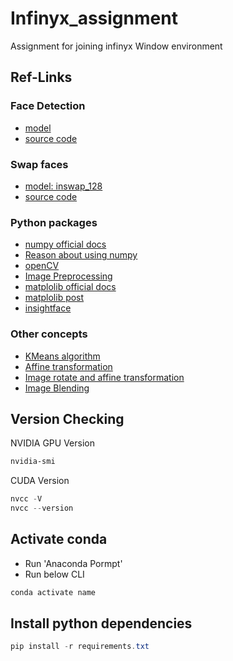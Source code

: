 # Infinyx_assignment

Assignment for joining infinyx
Window environment

## Ref-Links

### Face Detection

- [model](https://drive.google.com/file/d/13Pz8mH-a1s7RXpq_jFUXxaqCpDUE0oSr/view)
- [source code](https://github.com/deepinsight/insightface/tree/master/alignment)

### Swap faces

- [model: inswap_128](https://drive.google.com/file/d/1krOLgjW2tAPaqV-Bw4YALz0xT5zlb5HF/view)
- [source code](https://github.com/deepinsight/insightface/tree/master/examples/in_swapper)

### Python packages

- [numpy official docs](https://numpy.org/doc/stable/user/index.html)
- [Reason about using numpy](https://blog.naver.com/nackji80/222988466129)
- [openCV](https://docs.opencv.org/4.x/d6/d00/tutorial_py_root.html)
- [Image Preprocessing](https://datascienceschool.net/03%20machine%20learning/03.02.01%20%EC%9D%B4%EB%AF%B8%EC%A7%80%20%EC%B2%98%EB%A6%AC%20%EA%B8%B0%EC%B4%88.html#)
- [matplolib official docs](https://matplotlib.org/stable/index.html)
- [matplolib post](https://wikidocs.net/124976)
- [insightface](https://github.com/deepinsight/insightface)

### Other concepts

- [KMeans algorithm](https://velog.io/@jhlee508/%EB%A8%B8%EC%8B%A0%EB%9F%AC%EB%8B%9D-K-%ED%8F%89%EA%B7%A0K-Means-%EC%95%8C%EA%B3%A0%EB%A6%AC%EC%A6%98)
- [Affine transformation](https://kr.mathworks.com/discovery/affine-transformation.html)
- [Image rotate and affine transformation](https://aliencoder.tistory.com/57)
- [Image Blending](https://dsbook.tistory.com/155)

## Version Checking

NVIDIA GPU Version

```powershell
nvidia-smi
```

CUDA Version

```powershell
nvcc -V
nvcc --version
```

## Activate conda

- Run 'Anaconda Pormpt'
- Run below CLI

```powershell
conda activate name
```

## Install python dependencies

```powershell
pip install -r requirements.txt
```
